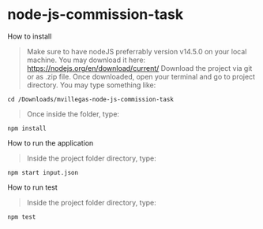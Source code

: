 # node-js-commission-task

How to install

> Make sure to have nodeJS preferrably version v14.5.0 on your local machine. You may download it here: https://nodejs.org/en/download/current/
> Download the project via git or as .zip file.
> Once downloaded, open your terminal and go to project directory. You may type something like:

`cd /Downloads/mvillegas-node-js-commission-task`

> Once inside the folder, type:

`npm install`

How to run the application

> Inside the project folder directory, type:

`npm start input.json`

How to run test

> Inside the project folder directory, type:

`npm test`
